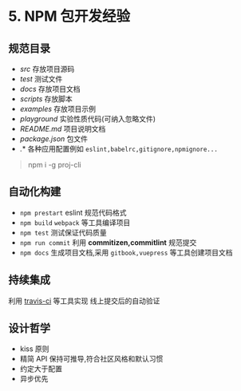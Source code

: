 # 5. NPM 包开发经验


## 规范目录
<!-- 
讲解 NPM 包的结构
许可证
 -->
* *src* 存放项目源码
* *test* 测试文件
* *docs* 存放项目文档
* *scripts* 存放脚本
* *examples* 存放项目示例
* *playground* 实验性质代码(可纳入忽略文件)
* *README.md* 项目说明文档
* *package.json* 包文件
* *.** 各种应用配置例如 `eslint,babelrc,gitignore,npmignore...`
> npm i -g proj-cli


## 自动化构建
* `npm prestart` eslint 规范代码格式
* `npm build` `webpack` 等工具编译项目
* `npm test`  测试保证代码质量
* `npm run commit` 利用 **commitizen,commitlint** 规范提交
* `npm docs` 生成项目文档,采用 `gitbook,vuepress` 等工具创建项目文档


## 持续集成
利用 [travis-ci](https://travis-ci.org/) 等工具实现
线上提交后的自动验证


## 设计哲学
* kiss 原则
* 精简 API 保持可推导,符合社区风格和默认习惯
* 约定大于配置
* 异步优先
